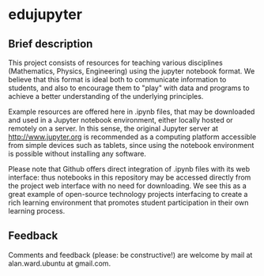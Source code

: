 # edujupyter

## Brief description

This project consists of resources for teaching various disciplines 
(Mathematics, Physics, Engineering) using the jupyter notebook format. 
We believe that this format is ideal both to communicate information to 
students, and also to encourage them to "play" with data and programs 
to achieve a better understanding of the underlying principles.

Example resources are offered here in .ipynb files, that may be 
downloaded and used in a Jupyter notebook environment, either locally 
hosted or remotely on a server. In this sense, the original Jupyter 
server at http://www.jupyter.org is recommended as a computing 
platform accessible from simple devices such as tablets, since using 
the notebook environment is possible without installing any software. 

Please note that Github offers direct integration of .ipynb files with 
its web interface: thus notebooks in this repository may be accessed 
directly from the project web interface with no need for downloading. 
We see this as a great example of open-source technology projects 
interfacing to create a rich learning environment that promotes 
student participation in their own learning process.


## Feedback

Comments and feedback (please: be constructive!) are welcome by 
mail at alan.ward.ubuntu at gmail.com. 

